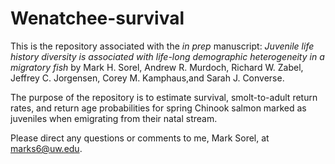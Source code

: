# Wenatchee-survival
This is the repository associated with the *in prep* manuscript: 
_Juvenile life history diversity is associated with life-long demographic heterogeneity in a migratory fish_
by Mark H. Sorel, Andrew R. Murdoch, Richard W. Zabel, Jeffrey C. Jorgensen, Corey M. Kamphaus,and Sarah J. Converse.

The purpose of the repository is to estimate survival, smolt-to-adult return rates, and return age probabilities for spring Chinook salmon marked as juveniles when emigrating from their natal stream. 

Please direct any questions or comments to me, Mark Sorel, at marks6@uw.edu.
